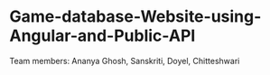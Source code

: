 # Game-database-Website-using-Angular-and-Public-API
Team members: Ananya Ghosh, Sanskriti, Doyel, Chitteshwari
